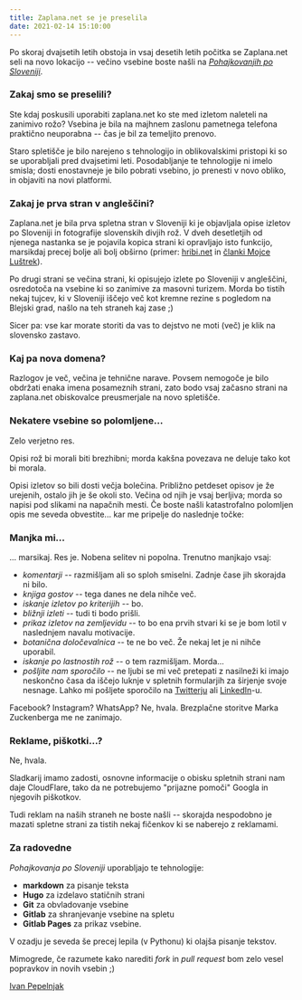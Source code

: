 ```yaml
---
title: Zaplana.net se je preselila
date: 2021-02-14 15:10:00
---
```

Po skoraj dvajsetih letih obstoja in vsaj desetih letih počitka se Zaplana.net seli na novo lokacijo -- večino vsebine boste našli na *[Pohajkovanjih po Sloveniji](https://sloveniahiking.rocks/start.si.html)*.
<!--more-->
### Zakaj smo se preselili?

Ste kdaj poskusili uporabiti zaplana.net ko ste med izletom naleteli na zanimivo rožo? Vsebina je bila na majhnem zaslonu pametnega telefona praktično neuporabna -- čas je bil za temeljito prenovo.

Staro spletišče je bilo narejeno s tehnologijo in oblikovalskimi pristopi ki so se uporabljali pred dvajsetimi leti. Posodabljanje te tehnologije ni imelo smisla; dosti enostavneje je bilo pobrati vsebino, jo prenesti v novo obliko, in objaviti na novi platformi.

### Zakaj je prva stran v angleščini?

Zaplana.net je bila prva spletna stran v Sloveniji ki je objavljala opise izletov po Sloveniji in fotografije slovenskih divjih rož. V dveh desetletjih od njenega nastanka se je pojavila kopica strani ki opravljajo isto funkcijo, marsikdaj precej bolje ali bolj obširno (primer: [hribi.net](http://www.hribi.net/) in [članki Mojce Luštrek](http://pohribih.blogspot.com/)). 

Po drugi strani se večina strani, ki opisujejo izlete po Sloveniji v angleščini, osredotoča na vsebine ki so zanimive za masovni turizem. Morda bo tistih nekaj tujcev, ki v Sloveniji iščejo več kot kremne rezine s pogledom na Blejski grad, našlo na teh straneh kaj zase ;)

Sicer pa: vse kar morate storiti da vas to dejstvo ne moti (več) je klik na slovensko zastavo.

### Kaj pa nova domena?

Razlogov je več, večina je tehnične narave. Povsem nemogoče je bilo obdržati enaka imena posameznih strani, zato bodo vsaj začasno strani na zaplana.net obiskovalce preusmerjale na novo spletišče.

### Nekatere vsebine so polomljene...

Zelo verjetno res. 

Opisi rož bi morali biti brezhibni; morda kakšna povezava ne deluje tako kot bi morala.

Opisi izletov so bili dosti večja bolečina. Približno petdeset opisov je že urejenih, ostalo jih je še okoli sto. Večina od njih je vsaj berljiva; morda so napisi pod slikami na napačnih mesti. Če boste našli katastrofalno polomljen opis me seveda obvestite... kar me pripelje do naslednje točke:

### Manjka mi...

... marsikaj. Res je. Nobena selitev ni popolna. Trenutno manjkajo vsaj:

* *komentarji* -- razmišljam ali so sploh smiselni. Zadnje čase jih skorajda ni bilo.
* *knjiga gostov* -- tega danes ne dela nihče več.
* *iskanje izletov po kriterijih* -- bo.
* *bližnji izleti* -- tudi ti bodo prišli.
* *prikaz izletov na zemljevidu* -- to bo ena prvih stvari ki se je bom lotil v naslednjem navalu motivacije.
* *botanična določevalnica* -- te ne bo več. Že nekaj let je ni nihče uporabil.
* *iskanje po lastnostih rož* -- o tem razmišljam. Morda...
* *pošljite nam sporočilo* -- ne ljubi se mi več pretepati z nasilneži ki imajo neskončno časa da iščejo luknje v spletnih formularjih za širjenje svoje nesnage. Lahko mi pošljete sporočilo na [Twitterju](https://twitter.com/ioshints) ali [LinkedIn](https://www.linkedin.com/in/ivanpepelnjak/)-u.

Facebook? Instagram? WhatsApp? Ne, hvala. Brezplačne storitve Marka Zuckenberga me ne zanimajo.

### Reklame, piškotki...?

Ne, hvala.

Sladkarij imamo zadosti, osnovne informacije o obisku spletnih strani nam daje CloudFlare, tako da ne potrebujemo "prijazne pomoči" Googla in njegovih piškotkov.

Tudi reklam na naših straneh ne boste našli -- skorajda nespodobno je mazati spletne strani za tistih nekaj fičenkov ki se naberejo z reklamami.

### Za radovedne

*Pohajkovanja po Sloveniji* uporabljajo te tehnologije:

* **markdown** za pisanje teksta
* **Hugo** za izdelavo statičnih strani
* **Git** za obvladovanje vsebine
* **Gitlab** za shranjevanje vsebine na spletu
* **Gitlab Pages** za prikaz vsebine.

V ozadju je seveda še precej lepila (v Pythonu) ki olajša pisanje tekstov.

Mimogrede, če razumete kako narediti *fork* in *pull request* bom zelo vesel popravkov in novih vsebin ;)

[Ivan Pepelnjak](https://www.ipspace.net/About_Ivan_Pepelnjak)
